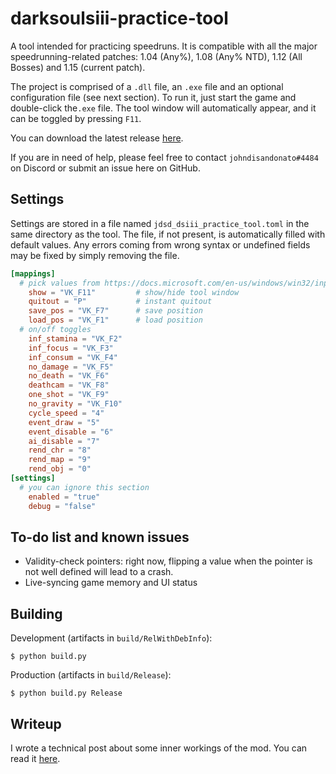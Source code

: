 # darksoulsiii-practice-tool

A tool intended for practicing speedruns. It is compatible with all the major
speedrunning-related patches: 1.04 (Any%), 1.08 (Any% NTD), 1.12 (All Bosses)
and 1.15 (current patch).

The project is comprised of a `.dll` file, an `.exe` file and an optional
configuration file (see next section). To run it, just start the game and
double-click the`.exe` file. The tool window will automatically appear,
and it can be toggled by pressing `F11`.

You can download the latest release [here](https://github.com/veeenu/darksoulsiii-practice-tool/releases).

If you are in need of help, please feel free to contact
`johndisandonato#4484` on Discord or submit an issue here on GitHub.

## Settings

Settings are stored in a file named `jdsd_dsiii_practice_tool.toml` in the
same directory as the tool. The file, if not present, is automatically filled
with default values. Any errors coming from wrong syntax or undefined fields
may be fixed by simply removing the file.

```toml
[mappings]
  # pick values from https://docs.microsoft.com/en-us/windows/win32/inputdev/virtual-key-codes
	show = "VK_F11"         # show/hide tool window
	quitout = "P"           # instant quitout
	save_pos = "VK_F7"      # save position
	load_pos = "VK_F1"      # load position
  # on/off toggles
	inf_stamina = "VK_F2"
	inf_focus = "VK_F3"
	inf_consum = "VK_F4"
	no_damage = "VK_F5"
	no_death = "VK_F6"
	deathcam = "VK_F8"
	one_shot = "VK_F9"
	no_gravity = "VK_F10"
	cycle_speed = "4"
	event_draw = "5"
	event_disable = "6"
	ai_disable = "7"
	rend_chr = "8"
	rend_map = "9"
	rend_obj = "0"
[settings]
  # you can ignore this section
	enabled = "true"
	debug = "false"
```

## To-do list and known issues

- Validity-check pointers: right now, flipping a value when the pointer is
  not well defined will lead to a crash.
- Live-syncing game memory and UI status

## Building

Development (artifacts in `build/RelWithDebInfo`):

```
$ python build.py
```

Production (artifacts in `build/Release`):

```
$ python build.py Release
```

## Writeup

I wrote a technical post about some inner workings of the mod.
You can read it [here](http://veeenu.github.io/2019/08/18/sekiro-practice-tool-architecture.html).